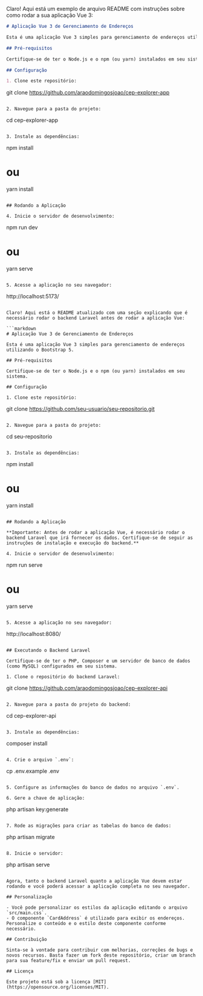 Claro! Aqui está um exemplo de arquivo README com instruções sobre como rodar a sua aplicação Vue 3:

```markdown
# Aplicação Vue 3 de Gerenciamento de Endereços

Esta é uma aplicação Vue 3 simples para gerenciamento de endereços utilizando o Bootstrap 5.

## Pré-requisitos

Certifique-se de ter o Node.js e o npm (ou yarn) instalados em seu sistema.

## Configuração

1. Clone este repositório:

```
git clone https://github.com/araodomingosjoao/cep-explorer-app
```

2. Navegue para a pasta do projeto:

```
cd cep-explorer-app
```

3. Instale as dependências:

```
npm install
# ou
yarn install
```

## Rodando a Aplicação

4. Inicie o servidor de desenvolvimento:

```
npm run dev
# ou
yarn serve
```

5. Acesse a aplicação no seu navegador:

```
http://localhost:5173/
```

Claro! Aqui está o README atualizado com uma seção explicando que é necessário rodar o backend Laravel antes de rodar a aplicação Vue:

```markdown
# Aplicação Vue 3 de Gerenciamento de Endereços

Esta é uma aplicação Vue 3 simples para gerenciamento de endereços utilizando o Bootstrap 5.

## Pré-requisitos

Certifique-se de ter o Node.js e o npm (ou yarn) instalados em seu sistema.

## Configuração

1. Clone este repositório:

```
git clone https://github.com/seu-usuario/seu-repositorio.git
```

2. Navegue para a pasta do projeto:

```
cd seu-repositorio
```

3. Instale as dependências:

```
npm install
# ou
yarn install
```

## Rodando a Aplicação

**Importante: Antes de rodar a aplicação Vue, é necessário rodar o backend Laravel que irá fornecer os dados. Certifique-se de seguir as instruções de instalação e execução do backend.**

4. Inicie o servidor de desenvolvimento:

```
npm run serve
# ou
yarn serve
```

5. Acesse a aplicação no seu navegador:

```
http://localhost:8080/
```

## Executando o Backend Laravel

Certifique-se de ter o PHP, Composer e um servidor de banco de dados (como MySQL) configurados em seu sistema.

1. Clone o repositório do backend Laravel:

```
git clone https://github.com/araodomingosjoao/cep-explorer-api
```

2. Navegue para a pasta do projeto do backend:

```
cd cep-explorer-api
```

3. Instale as dependências:

```
composer install
```

4. Crie o arquivo `.env`:

```
cp .env.example .env
```

5. Configure as informações do banco de dados no arquivo `.env`.

6. Gere a chave de aplicação:

```
php artisan key:generate
```

7. Rode as migrações para criar as tabelas do banco de dados:

```
php artisan migrate
```

8. Inicie o servidor:

```
php artisan serve
```

Agora, tanto o backend Laravel quanto a aplicação Vue devem estar rodando e você poderá acessar a aplicação completa no seu navegador.

## Personalização

- Você pode personalizar os estilos da aplicação editando o arquivo `src/main.css`.
- O componente `CardAddress` é utilizado para exibir os endereços. Personalize o conteúdo e o estilo deste componente conforme necessário.

## Contribuição

Sinta-se à vontade para contribuir com melhorias, correções de bugs e novos recursos. Basta fazer um fork deste repositório, criar um branch para sua feature/fix e enviar um pull request.

## Licença

Este projeto está sob a licença [MIT](https://opensource.org/licenses/MIT).
